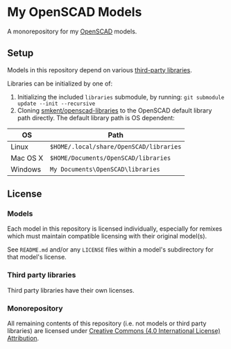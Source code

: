 # My OpenSCAD Models

A monorepository for my [OpenSCAD][openscad] models.

## Setup

Models in this repository depend on various
[third-party libraries][openscad-libraries].

Libraries can be initialized by one of:

1. Initializing the included `libraries` submodule, by running:
   `git submodule update --init --recursive`
2. Cloning [smkent/openscad-libraries][smkent-openscad-libraries] to the
   OpenSCAD default library path directly. The default library path is OS
   dependent:

| OS | Path |
|--- |--- |
| Linux | `$HOME/.local/share/OpenSCAD/libraries` |
| Mac OS X | `$HOME/Documents/OpenSCAD/libraries` |
| Windows | `My Documents\OpenSCAD\libraries` |

## License

### Models

Each model in this repository is licensed individually, especially for remixes
which must maintain compatible licensing with their original model(s).

See `README.md` and/or any `LICENSE` files within a model's subdirectory for
that model's license.

### Third party libraries

Third party libraries have their own licenses.

### Monorepository

All remaining contents of this repository (i.e. not models or third party
libraries) are licensed under [Creative Commons (4.0 International License)
Attribution][license-cc-by-4.0].


[license-cc-by-4.0]: http://creativecommons.org/licenses/by/4.0/
[openscad]: https://openscad.org
[openscad-libraries]: https://en.wikibooks.org/wiki/OpenSCAD_User_Manual/Libraries
[smkent-openscad-libraries]: https://github.com/smkent/openscad-libraries
